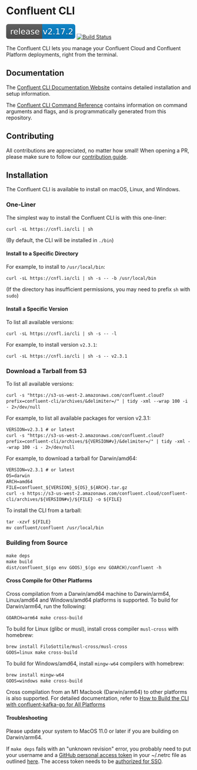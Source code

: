 # Confluent CLI

[![Release](release.svg)](https://github.com/confluentinc/cli/releases/latest)
[![Build Status](https://confluentinc.semaphoreci.com/badges/cli/branches/master.svg?style=shields&key=f6c470c4-296b-4d7f-b550-0a169f85f767)](https://confluentinc.semaphoreci.com/projects/cli)

The Confluent CLI lets you manage your Confluent Cloud and Confluent Platform deployments, right from the terminal.

## Documentation

The [Confluent CLI Documentation Website](https://docs.confluent.io/confluent-cli/current/overview.html) contains
detailed installation and setup information.

The [Confluent CLI Command Reference](https://docs.confluent.io/confluent-cli/current/command-reference/index.html)
contains information on command arguments and flags, and is programmatically generated from this repository.

## Contributing

All contributions are appreciated, no matter how small!
When opening a PR, please make sure to follow our [contribution guide](CONTRIBUTING.md).

## Installation

The Confluent CLI is available to install on macOS, Linux, and Windows.

### One-Liner

The simplest way to install the Confluent CLI is with this one-liner:

    curl -sL https://cnfl.io/cli | sh

(By default, the CLI will be installed in `./bin`)

#### Install to a Specific Directory

For example, to install to `/usr/local/bin`:

    curl -sL https://cnfl.io/cli | sh -s -- -b /usr/local/bin

(If the directory has insufficient permissions, you may need to prefix `sh` with `sudo`)

#### Install a Specific Version

To list all available versions:

    curl -sL https://cnfl.io/cli | sh -s -- -l

For example, to install version `v2.3.1`:

    curl -sL https://cnfl.io/cli | sh -s -- v2.3.1

### Download a Tarball from S3

To list all available versions:

    curl -s "https://s3-us-west-2.amazonaws.com/confluent.cloud?prefix=confluent-cli/archives/&delimiter=/" | tidy -xml --wrap 100 -i - 2>/dev/null

For example, to list all available packages for version v2.3.1:

    VERSION=v2.3.1 # or latest
    curl -s "https://s3-us-west-2.amazonaws.com/confluent.cloud?prefix=confluent-cli/archives/${VERSION#v}/&delimiter=/" | tidy -xml --wrap 100 -i - 2>/dev/null

For example, to download a tarball for Darwin/amd64:

    VERSION=v2.3.1 # or latest
    OS=darwin
    ARCH=amd64
    FILE=confluent_${VERSION}_${OS}_${ARCH}.tar.gz
    curl -s https://s3-us-west-2.amazonaws.com/confluent.cloud/confluent-cli/archives/${VERSION#v}/${FILE} -o ${FILE}

To install the CLI from a tarball:

    tar -xzvf ${FILE}
    mv confluent/confluent /usr/local/bin

### Building from Source

    make deps
    make build
    dist/confluent_$(go env GOOS)_$(go env GOARCH)/confluent -h

#### Cross Compile for Other Platforms

Cross compilation from a Darwin/amd64 machine to Darwin/arm64, Linux/amd64 and Windows/amd64 platforms is supported.
To build for Darwin/arm64, run the following:

    GOARCH=arm64 make cross-build

To build for Linux (glibc or musl), install cross compiler `musl-cross` with homebrew:

    brew install FiloSottile/musl-cross/musl-cross
    GOOS=linux make cross-build

To build for Windows/amd64, install `mingw-w64` compilers with homebrew:

    brew install mingw-w64
    GOOS=windows make cross-build

Cross compilation from an M1 Macbook (Darwin/arm64) to other platforms is also supported.
For detailed documentation, refer to [How to Build the CLI with confluent-kafka-go for All Platforms](https://confluentinc.atlassian.net/wiki/spaces/Foundations/pages/2610299218/How+to+Build+CLI+with+Confluent-Kafka-go+for+All+Platforms)

#### Troubleshooting

Please update your system to MacOS 11.0 or later if you are building on Darwin/arm64.

If `make deps` fails with an "unknown revision" error, you probably need to put your username and a [GitHub personal access token](https://docs.github.com/en/github/authenticating-to-github/creating-a-personal-access-token)
in your ~/.netrc file as outlined [here](https://gist.github.com/technoweenie/1072829).
The access token needs to be [authorized for SSO](https://docs.github.com/en/github/authenticating-to-github/authorizing-a-personal-access-token-for-use-with-saml-single-sign-on).
